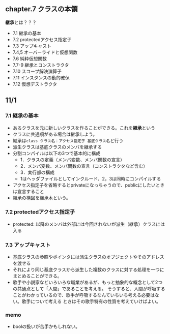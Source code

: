 ## chapter.7 クラスの本領
**継承**とは？？？

- 7.1 継承の基本 
- 7.2 protectedアクセス指定子
- 7.3 アップキャスト
- 7.4,5 オーバーライドと仮想関数 
- 7.6 純粋仮想関数
- 7.7-9 継承とコンストラクタ
- 7.10 スコープ解決演算子
- 7.11 インスタンスの動的確保
- 7.12 仮想デストラクタ

## 11/1
### 7.1 継承の基本
- あるクラスを元に新しいクラスを作ることができる。これを**継承**という
- クラスに共通項がある場合は継承しよう。
- 継承は```class クラス名：アクセス指定子 基底クラス名```と行う
- 派生クラスは基底クラスのメンバを継承する
- 分割コンパイルは以下の3つで基本的に構成
	- 1．クラスの定義（メンバ変数、メンバ関数の宣言）
	- 2．メンバ変数、メンバ関数の宣言（コンストラクタなど含む）
	- 3．実行部の構成
	- 1はヘッダファイルとしてインクルード、2，3は同時にコンパイルする
- アクセス指定子を省略するとprivateになっちゃうので、publicにしたいときは宣言すること
- 継承の構図を継承木という。

### 7.2 protectedアクセス指定子
- protected: 以降のメンバは外部には今回されないが派生（継承）クラスには入る

### 7.3 アップキャスト
- 基底クラスの参照やポインタには派生クラスのオブジェクトやそのアドレスを渡せる
- それにより同じ基底クラスから派生した複数のクラスに対する処理を一つにまとめることができる。
- 歌手や小説家などいろいろな職業があるが、もっと抽象的な概念として2つの共通点として「人間」であることを考える。
そうすると、人間が呼吸することがわかっているので、歌手が呼吸するなんていちいち考える必要はない。歌手について考える
ときはその歌手特有の性質を考えていけばよい。


### memo
- boolの扱いが苦手かもしれない。

